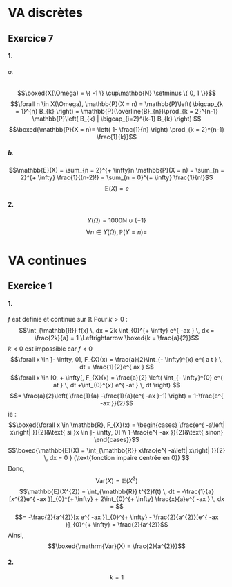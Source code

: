 # VA discrètes
## Exercice 7
#### 1.
###### a.
$$\boxed{X(\Omega) = \{ -1 \} \cup\mathbb{N} \setminus \{ 0, 1 \}}$$
$$\forall n \in X(\Omega), \mathbb{P}(X = n) = \mathbb{P}\left( \bigcap_{k = 1}^{n} B_{k} \right) = \mathbb{P}(\overline{B}_{n})\prod_{k = 2}^{n-1} \mathbb{P}\left( B_{k} | \bigcap_{i=2}^{k-1} B_{k} \right) $$
$$\boxed{\mathbb{P}(X = n)= \left( 1- \frac{1}{n} \right) \prod_{k = 2}^{n-1} \frac{1}{k}}$$

##### b.
$$\mathbb{E}(X) = \sum_{n = 2}^{+ \infty}n \mathbb{P}(X = n) =  \sum_{n = 2}^{+ \infty} \frac{1}{(n-2)!} =  \sum_{n = 0}^{+ \infty} \frac{1}{n!}$$
$$\mathbb{E}(X) = e$$

#### 2.
$$Y(\Omega) =  1000\mathbb{N} \cup \{ -1 \} $$
$$\forall n \in Y(\Omega), \mathbb{P}(Y = n) = $$
# VA continues
## Exercice 1
#### 1.
$f$ est définie et continue sur $\mathbb{R}$
Pour $k>0$ :
$$\int_{\mathbb{R}} f(x) \, dx = 2k \int_{0}^{+ \infty} e^{ -ax } \, dx = \frac{2k}{a} = 1 \Leftrightarrow \boxed{k = \frac{a}{2}}$$
$k<0$ est impossible car $f<0$
$$\forall x \in ]- \infty, 0], F_{X}(x) = \frac{a}{2}\int_{- \infty}^{x} e^{ a t } \, dt = \frac{1}{2}e^{ ax } $$
$$\forall x \in [0, + \infty[, F_{X}(x) = \frac{a}{2} \left( \int_{- \infty}^{0} e^{ at } \, dt +\int_{0}^{x} e^{ -at } \, dt  \right) $$
$$= \frac{a}{2}\left( \frac{1}{a} -\frac{1}{a}(e^{ -ax }-1) \right) = 1-\frac{e^{ -ax }}{2}$$
ie : 
$$\boxed{\forall x \in \mathbb{R}, F_{X}(x) = \begin{cases}
\frac{e^{ -a\left| x\right| }}{2}&\text{ si }x \in ]- \infty, 0] \\
1-\frac{e^{ -ax }}{2}&\text{ sinon}
\end{cases}}$$
$$\boxed{\mathbb{E}(X) = \int_{\mathbb{R}} x\frac{e^{ -a\left| x\right| }}{2} \, dx = 0 } (\text{fonction impaire centrée en 0})  $$
Donc, 
$$\mathrm{Var}(X) = \mathbb{E}(X^{2})$$
$$\mathbb{E}(X^{2}) = \int_{\mathbb{R}} t^{2}f(t) \, dt = -\frac{1}{a}[x^{2}e^{ -ax }]_{0}^{+ \infty} + 2\int_{0}^{+ \infty} \frac{x}{a}e^{ -ax } \, dx =   $$
$$= -\frac{2}{a^{2}}[x e^{ -ax }]_{0}^{+ \infty} - \frac{2}{a^{2}}[e^{ -ax }]_{0}^{+ \infty} = \frac{2}{a^{2}}$$
Ainsi, 
$$\boxed{\mathrm{Var}(X) = \frac{2}{a^{2}}}$$

#### 2.
$$k = 1$$
